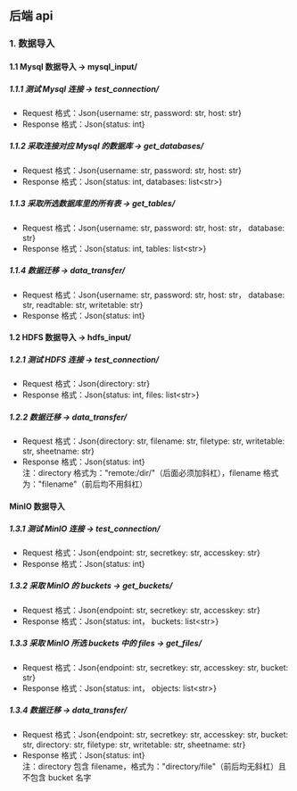## 后端 api

### 1. 数据导入

#### 1.1 Mysql 数据导入 -> mysql_input/

##### 1.1.1 测试 Mysql 连接 -> test_connection/

- Request 格式：Json{username: str, password: str, host: str}
- Response 格式：Json{status: int}

##### 1.1.2 采取连接对应 Mysql 的数据库 -> get_databases/

- Request 格式：Json{username: str, password: str, host: str}
- Response 格式：Json{status: int, databases: list\<str>}

##### 1.1.3 采取所选数据库里的所有表 -> get_tables/

- Request 格式：Json{username: str, password: str, host: str， database: str}
- Response 格式：Json{status: int, tables: list\<str>}

##### 1.1.4 数据迁移 -> data_transfer/

- Request 格式：Json{username: str, password: str, host: str， database: str, readtable: str, writetable: str}
- Response 格式：Json{status: int}

#### 1.2 HDFS 数据导入 -> hdfs_input/

##### 1.2.1 测试 HDFS 连接 -> test_connection/

- Request 格式：Json{directory: str}
- Response 格式：Json{status: int, files: list\<str>}

##### 1.2.2 数据迁移 -> data_transfer/

- Request 格式：Json{directory: str, filename: str, filetype: str, writetable: str, sheetname: str}
- Response 格式：Json{status: int} \
  注：directory 格式为："remote:/dir/"（后面必须加斜杠），filename 格式为："filename"（前后均不用斜杠）

#### MinIO 数据导入

##### 1.3.1 测试 MinIO 连接 -> test_connection/

- Request 格式：Json{endpoint: str, secretkey: str, accesskey: str}
- Response 格式：Json{status: int}

##### 1.3.2 采取 MinIO 的 buckets -> get_buckets/

- Request 格式：Json{endpoint: str, secretkey: str, accesskey: str}
- Response 格式：Json{status: int， buckets: list\<str>}

##### 1.3.3 采取 MinIO 所选 buckets 中的 files -> get_files/

- Request 格式：Json{endpoint: str, secretkey: str, accesskey: str, bucket: str}
- Response 格式：Json{status: int， objects: list\<str>}

##### 1.3.4 数据迁移 -> data_transfer/

- Request 格式：Json{endpoint: str, secretkey: str, accesskey: str, bucket: str, directory: str, filetype: str, writetable: str, sheetname: str}
- Response 格式：Json{status: int}\
  注：directory 包含 filename，格式为："directory/file"（前后均无斜杠）且不包含 bucket 名字
